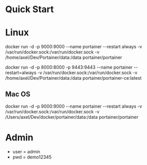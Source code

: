 # Quick Start

# Linux

docker run -d -p 9000:9000 --name portainer --restart always -v /var/run/docker.sock:/var/run/docker.sock -v /home/axel/Dev/Portainer/data:/data portainer/portainer

docker run -d -p 8000:8000 -p 9443:9443 --name portainer --restart=always -v /var/run/docker.sock:/var/run/docker.sock -v /home/axel/Dev/Portainer/data:/data portainer/portainer-ce:latest

## Mac OS

  docker run -d -p 9000:9000 --name portainer --restart always -v /var/run/docker.sock:/var/run/docker.sock -v /Users/axel/Dev/docker/portainer/data:/data portainer/portainer

# Admin

- user = admin
- pwd = demo12345
